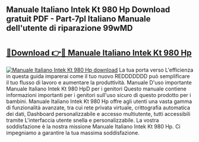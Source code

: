 ## Manuale Italiano Intek Kt 980 Hp Download gratuit PDF - Part-7pl Italiano Manuale dell'utente di riparazione 99wMD

# <h2><a href="http://dffk0f.blite.top/?on=Manuale+Italiano+Intek+Kt+980+Hp">🔗Download 👉🔴 Manuale Italiano Intek Kt 980 Hp</a></h2>

[![Manuale Italiano Intek Kt 980 Hp download](https://i.imgur.com/lujVjoI.png)](http://dffk0f.blite.top/?on=Manuale+Italiano+Intek+Kt+980+Hp)
La tua porta verso L'efficienza in questa guida imparerai come il tuo nuovo REDDDDDDD può semplificare il tuo flusso di lavoro e aumentare la produttività. Manuale D'uso importante Manuale Italiano Intek Kt 980 HpD per i genitori Questo manuale contiene informazioni importanti per i genitori sull'uso sicuro di questo prodotto per i bambini. Manuale Italiano Intek Kt 980 Hp offre agli utenti una vasta gamma di funzionalità avanzate, tra cui rete privata virtuale, crittografia automatica dei dati, Dashboard personalizzabile e accesso multiutente, tutti accessibili tramite L'interfaccia utente snella e personalizzabile. La vostra soddisfazione è la nostra missione Manuale Italiano Intek Kt 980 Hp. Ci impegniamo a garantire la tua massima soddisfazione.
